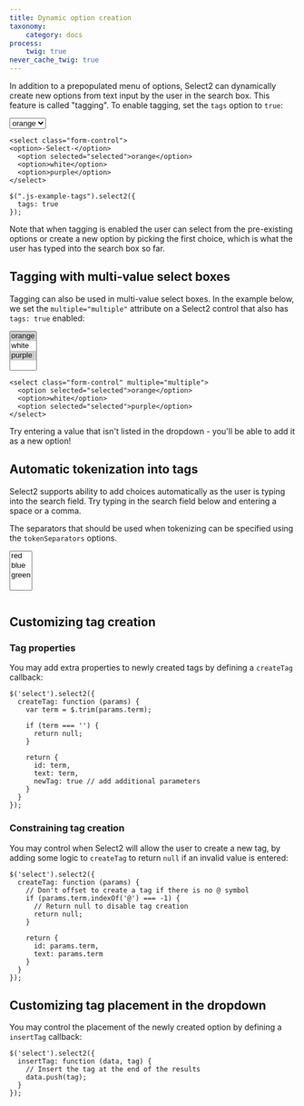 ```yaml
---
title: Dynamic option creation
taxonomy:
    category: docs
process:
    twig: true
never_cache_twig: true
---
```


In addition to a prepopulated menu of options, Select2 can dynamically create new options from text input by the user in the search box.  This feature is called "tagging".  To enable tagging, set the `tags` option to `true`:

<div class="s2-example">
  <p>
    <select class="js-example-tags form-control">
      <option selected="selected">orange</option>
      <option>white</option>
      <option>purple</option>
    </select>
  </p>
</div>

```
<select class="form-control">
<option>-Select-</option>
  <option selected="selected">orange</option>
  <option>white</option>
  <option>purple</option>
</select>

$(".js-example-tags").select2({
  tags: true
});
```

Note that when tagging is enabled the user can select from the pre-existing options or create a new option by picking the first choice, which is what the user has typed into the search box so far.

## Tagging with multi-value select boxes

Tagging can also be used in multi-value select boxes. In the example below, we set the `multiple="multiple"` attribute on a Select2 control that also has `tags: true` enabled:
  
<div class="s2-example">
  <p>
    <select class="js-example-tags form-control" multiple="multiple">
      <option selected="selected">orange</option>
      <option>white</option>
      <option selected="selected">purple</option>
    </select>
  </p>
</div>

```
<select class="form-control" multiple="multiple">
  <option selected="selected">orange</option>
  <option>white</option>
  <option selected="selected">purple</option>
</select>
```

<script type="text/javascript">

$(".js-example-tags").select2({
  tags: true
});

</script>

Try entering a value that isn't listed in the dropdown - you'll be able to add it as a new option!

## Automatic tokenization into tags

Select2 supports ability to add choices automatically as the user is typing into the search field. Try typing in the search field below and entering a space or a comma.

The separators that should be used when tokenizing can be specified using the `tokenSeparators` options.

<div class="s2-example">
<p>
  <select class="js-example-tokenizer form-control" multiple="multiple">
    <option>red</option>
    <option>blue</option>
    <option>green</option>
  </select>
</p>
</div>

<pre data-fill-from=".js-code-example-tokenizer"></pre>

<script type="text/javascript" class="js-code-example-tokenizer">

$(".js-example-tokenizer").select2({
    tags: true,
    tokenSeparators: [',', ' ']
})

</script>

## Customizing tag creation

### Tag properties

You may add extra properties to newly created tags by defining a `createTag` callback:

```
$('select').select2({
  createTag: function (params) {
    var term = $.trim(params.term);

    if (term === '') {
      return null;
    }

    return {
      id: term,
      text: term,
      newTag: true // add additional parameters
    }
  }
});
```

### Constraining tag creation

You may control when Select2 will allow the user to create a new tag, by adding some logic to `createTag` to return `null` if an invalid value is entered:

```
$('select').select2({
  createTag: function (params) {
    // Don't offset to create a tag if there is no @ symbol
    if (params.term.indexOf('@') === -1) {
      // Return null to disable tag creation
      return null;
    }

    return {
      id: params.term,
      text: params.term
    }
  }
});
```

## Customizing tag placement in the dropdown

You may control the placement of the newly created option by defining a `insertTag` callback:

```
$('select').select2({
  insertTag: function (data, tag) {
    // Insert the tag at the end of the results
    data.push(tag);
  }
});
```
